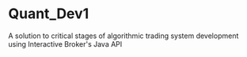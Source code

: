# Quant_Dev1
A solution to critical stages of algorithmic trading system development using Interactive Broker's Java API
